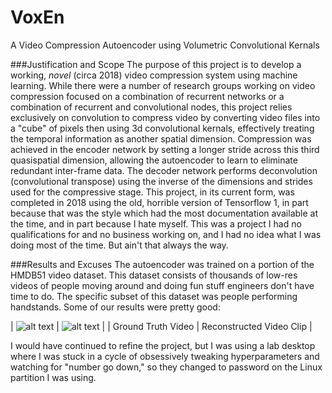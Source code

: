 # VoxEn
A Video Compression Autoencoder using Volumetric Convolutional Kernals

###Justification and Scope
The purpose of this project is to develop a working, *novel* (circa 2018) video compression system using machine learning. While there were a number of research groups working on video compression focused on a combination of recurrent networks or a combination of recurrent and convolutional nodes, this project relies exclusively on convolution to compress video by converting video files into a "cube" of pixels then using 3d convolutional kernals, effectively treating the temporal information as another spatial dimension. Compression was achieved in the encoder network by setting a longer stride across this third quasispatial dimension, allowing the autoencoder to learn to eliminate redundant inter-frame data. The decoder network performs deconvolution (convolutional transpose) using the inverse of the dimensions and strides used for the compressive stage.
This project, in its current form, was completed in 2018 using the old, horrible version of Tensorflow 1, in part because that was the style which had the most documentation available at the time, and in part because I hate myself. This was a project I had no qualifications for and no business working on, and I had no idea what I was doing most of the time. But ain't that always the way. 

###Results and Excuses
The autoencoder was trained on a portion of the HMDB51 video dataset. This dataset consists of thousands of low-res videos of people moving around and doing fun stuff engineers don't have time to do. The specific subset of this dataset was people performing handstands.
Some of our results were pretty good:

| ![alt text](GIFs/handstand_groundtruth.npy.gif) | ![alt text](GIFs/31668_reconstructed_loss_192.44221_reluout.npy.gif) |
| Ground Truth Video | Reconstructed Video Clip |



I would have continued to refine the project, but I was using a lab desktop where I was stuck in a cycle of obsessively tweaking hyperparameters and watching for "number go down," so they changed to password on the Linux partition I was using.
